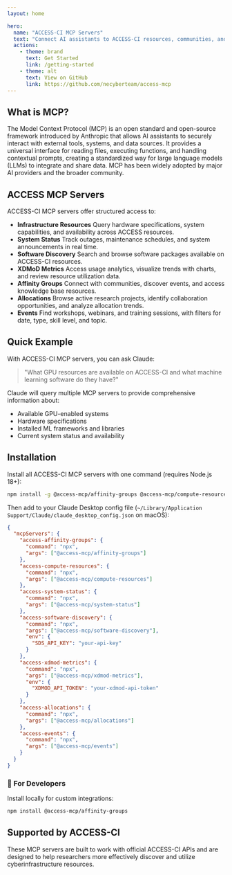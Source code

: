 ```yaml
---
layout: home

hero:
  name: "ACCESS-CI MCP Servers"
  text: "Connect AI assistants to ACCESS-CI resources, communities, and data with these Model Context Protocol servers."
  actions:
    - theme: brand
      text: Get Started
      link: /getting-started
    - theme: alt
      text: View on GitHub
      link: https://github.com/necyberteam/access-mcp
---
```


## What is MCP?

The Model Context Protocol (MCP) is an open standard and open-source framework introduced by Anthropic that allows AI assistants to securely interact with external tools, systems, and data sources. It provides a universal interface for reading files, executing functions, and handling contextual prompts, creating a standardized way for large language models (LLMs) to integrate and share data. MCP has been widely adopted by major AI providers and the broader community.


## ACCESS MCP Servers

ACCESS-CI MCP servers offer structured access to:

- **Infrastructure Resources** Query hardware specifications, system capabilities, and availability across ACCESS resources.
- **System Status** Track outages, maintenance schedules, and system announcements in real time.
- **Software Discovery** Search and browse software packages available on ACCESS-CI resources.
- **XDMoD Metrics** Access usage analytics, visualize trends with charts, and review resource utilization data.
- **Affinity Groups** Connect with communities, discover events, and access knowledge base resources.
- **Allocations** Browse active research projects, identify collaboration opportunities, and analyze allocation trends.
- **Events** Find workshops, webinars, and training sessions, with filters for date, type, skill level, and topic.

## Quick Example

With ACCESS-CI MCP servers, you can ask Claude:

> "What GPU resources are available on ACCESS-CI and what machine learning software do they have?"

Claude will query multiple MCP servers to provide comprehensive information about:

- Available GPU-enabled systems
- Hardware specifications
- Installed ML frameworks and libraries
- Current system status and availability

## Installation

Install all ACCESS-CI MCP servers with one command (requires Node.js 18+):

```bash
npm install -g @access-mcp/affinity-groups @access-mcp/compute-resources @access-mcp/system-status @access-mcp/software-discovery @access-mcp/xdmod-metrics @access-mcp/allocations @access-mcp/events
```

Then add to your Claude Desktop config file (`~/Library/Application Support/Claude/claude_desktop_config.json` on macOS):

```json
{
  "mcpServers": {
    "access-affinity-groups": {
      "command": "npx",
      "args": ["@access-mcp/affinity-groups"]
    },
    "access-compute-resources": {
      "command": "npx",
      "args": ["@access-mcp/compute-resources"]
    },
    "access-system-status": {
      "command": "npx",
      "args": ["@access-mcp/system-status"]
    },
    "access-software-discovery": {
      "command": "npx",
      "args": ["@access-mcp/software-discovery"],
      "env": {
        "SDS_API_KEY": "your-api-key"
      }
    },
    "access-xdmod-metrics": {
      "command": "npx",
      "args": ["@access-mcp/xdmod-metrics"],
      "env": {
        "XDMOD_API_TOKEN": "your-xdmod-api-token"
      }
    },
    "access-allocations": {
      "command": "npx",
      "args": ["@access-mcp/allocations"]
    },
    "access-events": {
      "command": "npx",
      "args": ["@access-mcp/events"]
    }
  }
}
```

### 🔧 For Developers

Install locally for custom integrations:

```bash
npm install @access-mcp/affinity-groups
```

## Supported by ACCESS-CI

These MCP servers are built to work with official ACCESS-CI APIs and are designed to help researchers more effectively discover and utilize cyberinfrastructure resources.
